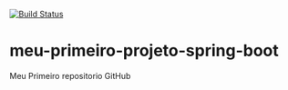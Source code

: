[![Build Status](https://travis-ci.org/sergiobezerra02/meu-primeiro-projeto-spring-boot.svg?branch=master)](https://travis-ci.org/sergiobezerra02/meu-primeiro-projeto-spring-boot)
# meu-primeiro-projeto-spring-boot
Meu Primeiro repositorio GitHub
